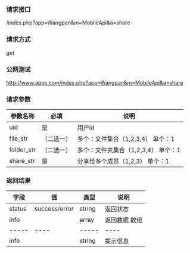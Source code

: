 ### **请求接口**
/index.php?app=Wangpan&m=MobileApi&a=share

### **请求方式**
get

### **公网测试**
http://www.apps.com/index.php?app=Wangpan&m=MobileApi&a=share

### **请求参数**

| 参数名称   |必填 |     说明   |
|----------- |-----|------------|
| uid        | 是  |   用户id   |
| file_str   | （二选一）  |   多个：文件集合（1,2,3,4） 单个：1   |
| folder_str | （二选一）  |   多个：文件夹集合（1,2,3,4） 单个：1  |
| share_str  | 是   | 分享给多个成员（1,2,3） 单个：1|


### **返回结果**
|字段       |值             |类型    |说明        |
| --------- |--------       |--------|--------    |
|status     |success/error  |string  |返回状态    |
|info       |               |array   |返回数据 数组    |
|-----|----|-----|----|
|info|   |string|提示信息|
